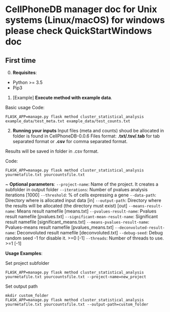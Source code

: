 # CellPhoneDB  manager doc for Unix systems (Linux/macOS) for windows please check QuickStartWindows doc

## First time
0. **Requisites**:
- Python >= 3.5
- Pip3


1. [Example] **Execute method with example data**.

Basic usage
Code:
```shell
FLASK_APP=manage.py flask method cluster_statistical_analysis example_data/test_meta.txt example_data/test_counts.txt
```

2. **Running your inputs**
Input files (meta and counts) shoud be allocated in  folder is found in CellPhoneDB-0.0.6
Files format: **.txt/.tsv/.tab** for tab separated format or **.csv** for comma separated format.


Results will be saved in  folder in .csv format.

Code:
```shell
FLASK_APP=manage.py flask method cluster_statistical_analysis yourmetafile.txt yourcountsfile.txt
```


~ **Optional parameters**:
`--project-name`: Name of the project. It creates a subfolder in output folder
`--iterations`: Number of pvalues analysis iterations [1000]
`--threshold`: % of cells expressing a gene
`--data-path`: Directory where is allocated input data [in]
`--output-path`: Directory where the results will be allocated (the directory must exist) [out]
`--means-result-name`: Means result namefile [means.txt]
`--pvalues-result-name`: Pvalues result namefile [pvalues.txt]
`--significant-mean-result-name`: Significant result namefile [significant_means.txt]
`--means-pvalues-result-name`: Pvalues-means result namefile [pvalues_means.txt]
`--deconvoluted-result-name`: Deconvoluted result namefile [deconvoluted.txt]
`--debug-seed`: Debug random seed -1 for disable it. >=0 [-1]
`--threads`: Number of threads to use. >=1 [-1]

**Usage Examples**:

Set project subfolder
```shell
FLASK_APP=manage.py flask method cluster_statistical_analysis yourmetafile.txt yourcountsfile.txt --project-name=new_project
```

Set output path
```shell
mkdir custom_folder
FLASK_APP=manage.py flask method cluster_statistical_analysis yourmetafile.txt yourcountsfile.txt --output-path=custom_folder
```